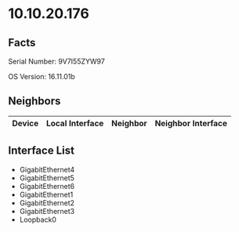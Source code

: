 # 10.10.20.176

## Facts

Serial Number: 9V7I55ZYW97

OS Version:   16.11.01b


## Neighbors

| Device | Local Interface | Neighbor | Neighbor Interface |
|--------|-----------------|----------|--------------------|

## Interface List
  - GigabitEthernet4
  - GigabitEthernet5
  - GigabitEthernet6
  - GigabitEthernet1
  - GigabitEthernet2
  - GigabitEthernet3
  - Loopback0

